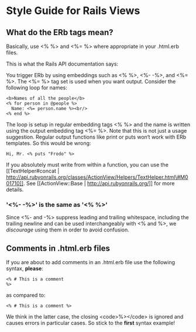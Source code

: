 Style Guide for Rails Views
===========================

What do the ERb tags mean?
--------------------------

Basically, use <% %\> and <%= %\> where appropriate in your .html.erb files.

This is what the Rails API documentation says:

You trigger ERb by using embeddings such as <% %\>, <%- -%\>, and <%= %\>. The <%= %\> tag set is used when you want output. Consider the following loop for names:

    <b>Names of all the people</b>
    <% for person in @people %>
      Name: <%= person.name %><br/>
    <% end %>

The loop is setup in regular embedding tags <% %\> and the name is written using the output embedding tag <%= %\>. Note that this is not just a usage suggestion. Regular output functions like print or puts won‘t work with ERb templates. So this would be wrong:

    Hi, Mr. <% puts "Frodo" %>

If you absolutely must write from within a function, you can use the [[TextHelper\#concat | http://api.rubyonrails.org/classes/ActionView/Helpers/TextHelper.html\#M001710]]. See [[ActionView::Base | http://api.rubyonrails.org/]] for more details.

### '<%- -%\>' is the same as '<% %\>'

Since <%- and -%\> suppress leading and trailing whitespace, including the trailing newline and can be used interchangeably with <% and %\>, we *discourage* using them in order to avoid confusion.

Comments in .html.erb files
---------------------------

If you are about to add comments in an .html.erb file use the following syntax, **please**:

    <% # This is a comment
    %>

as compared to:

    <% # This is a comment %>

We think in the latter case, the closing <code\>%\></code\> is ignored and causes errors in particular cases. So stick to the **first** syntax example!